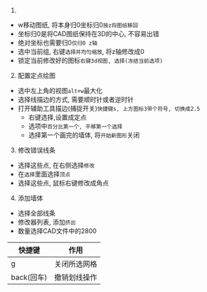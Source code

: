 1. 
  - w移动图纸, 将本身归0坐标归0`按z将图纸移回`
  - 坐标归0是将CAD图纸保持在3D的中心, 不容易出错
  - 绝对坐标也需要归0`仅归0 z轴`
  - 选中当前组, 右键`选择并均匀缩放`, 将z轴修改成0
- 锁定当前修改好的图标`右键3d视图, 选择(冻结当前选项)`  

2. 配置定点绘图
- 选中左上角的视图`alt+w`最大化
- 选择线描边的方式, 需要顺时针或者逆时针
- 打开辅助工具描边(捕捉开关)`快捷键s, 上方图标3带个符号, 切换成2.5`
  - 右键选择,设置成定点
  - 选项中`百分比第一个, 平移第一个选择`
  - 选择第一个画完的墙体, 将`开始新图形`关闭
3. 修改错误线条
- 选择这些点, 在右侧选择`修改`
- 在`选择`里面选择`顶点`
- 选择这些点, 鼠标右键修改成角点

4. 添加墙体
- 选择全部线条
- 修改器列表, 添加`挤出`
- 数量选择CAD文件中的2800

|快捷键|作用|
|---|---|
|g|关闭所选网格|
|back(回车)|撤销划线操作|
